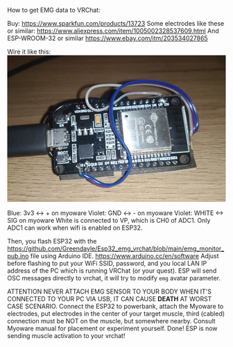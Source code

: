 How to get EMG data to VRChat:

Buy:
https://www.sparkfun.com/products/13723
Some electrodes like these or similar:
https://www.aliexpress.com/item/1005002328537609.html
And ESP-WROOM-32 or similar
https://www.ebay.com/itm/203534027865

Wire it like this:
![wiring](https://github.com/Greendayle/Esp32_emg_vrchat/blob/main/esp-wroom-32.png)

Blue: 3v3 <-> + on myoware
Violet: GND <-> - on myoware
Violet: WHITE <-> SIG on myoware
White is connected to VP, which is CH0 of ADC1. Only ADC1 can work when wifi is enabled on ESP32.

Then, you flash ESP32 with the https://github.com/Greendayle/Esp32_emg_vrchat/blob/main/emg_monitor_pub.ino file using Arduino IDE. https://www.arduino.cc/en/software
Adjust before flashing to put your WiFi SSID, password, and you local LAN IP address of the PC which is running VRChat (or your quest).
ESP will send OSC messages directly to vrchat, it will try to modify `emg` avatar parameter.

ATTENTION NEVER ATTACH EMG SENSOR TO YOUR BODY WHEN IT'S CONNECTED TO YOUR PC VIA USB, IT CAN CAUSE **DEATH** AT WORST CASE SCENARIO.
Connect the ESP32 to powerbank, attach the Myoware to electrodes, put electrodes in the center of your target muscle, third (cabled) connection must be NOT on the muscle, but somewhere nearby.
Consult Myoware manual for placement or experiment yourself. 
Done! ESP is now sending muscle activation to your vrchat!

